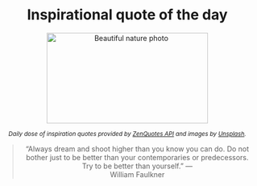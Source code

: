 
<div align="center">

# Inspirational quote of the day

<img src="./data/photo.jpeg" alt="Beautiful nature photo" width="320" height="180">

<sub><i>Daily dose of inspiration quotes provided by [ZenQuotes API](https://zenquotes.io/) and images by [Unsplash](https://unsplash.com/).</i></sub>


<blockquote>&ldquo;Always dream and shoot higher than you know you can do. Do not bother just to be better than your contemporaries or predecessors. Try to be better than yourself.&rdquo; &mdash; <footer>William Faulkner</footer></blockquote>

</div>
